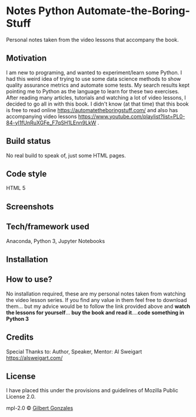 # Notes Python Automate-the-Boring-Stuff
Personal notes taken from the video lessons that accompany the book.
## Motivation
I am new to programing, and wanted to experiment/learn some Python. I had this weird idea of trying to use some data science methods to show quality assurance metrics and automate some tests. My search results kept pointing me to Python as the language to learn for these two exercises. After reading many articles, tutorials and watching a lot of video lessons, I decided to go all in with this book. I didn't know (at that time) that this book is free to read online https://automatetheboringstuff.com/ and also has accompanying video lessons https://www.youtube.com/playlist?list=PL0-84-yl1fUnRuXGFe_F7qSH1LEnn9LkW .

## Build status
No real build to speak of, just some HTML pages.

## Code style
HTML 5 
 
## Screenshots


## Tech/framework used
Anaconda, Python 3, Jupyter Notebooks 

## Installation


## How to use?
No installation required, these are my personal notes taken from watching the video lesson series. If you find any value in them feel free to download them... but my advice would be to follow the link provided above and **watch the lessons for yourself**… **buy the book and read it**….**code something in Python 3**  


## Credits
Special Thanks to:
Author, Speaker, Mentor:  Al Sweigart  https://alsweigart.com/

## License
I have placed this under the provisions and guidelines of Mozilla Public License 2.0. 

mpl-2.0 © [Gilbert Gonzales]()
